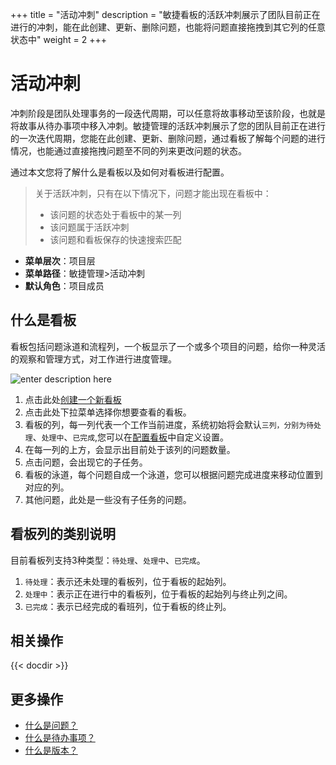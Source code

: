 ﻿+++
title = "活动冲刺"
description = "敏捷看板的活跃冲刺展示了团队目前正在进行的冲刺，能在此创建、更新、删除问题，也能将问题直接拖拽到其它列的任意状态中"
weight = 2
+++

# 活动冲刺
    
冲刺阶段是团队处理事务的一段迭代周期，可以任意将故事移动至该阶段，也就是将故事从待办事项中移入冲刺。敏捷管理的活跃冲刺展示了您的团队目前正在进行的一次迭代周期，您能在此创建、更新、删除问题，通过看板了解每个问题的进行情况，也能通过直接拖拽问题至不同的列来更改问题的状态。

通过本文您将了解什么是看板以及如何对看板进行配置。

<blockquote class="note">
  关于活跃冲刺，只有在以下情况下，问题才能出现在看板中：
  <ul>
  <li>该问题的状态处于看板中的某一列</li>
  <li>该问题属于活跃冲刺</li>
  <li>该问题和看板保存的快速搜索匹配</li>
  </ul>
  </blockquote>

- **菜单层次**：项目层
- **菜单路径**：敏捷管理>活动冲刺
- **默认角色**：项目成员

## 什么是看板

看板包括问题泳道和流程列，一个板显示了一个或多个项目的问题，给你一种灵活的观察和管理方式，对工作进行进度管理。


![enter description here](/docs/user-guide/agile/imge/kanban.png)

1. 点击此处[创建一个新看板](../sprint/create-kanban)
2. 点击此处下拉菜单选择你想要查看的看板。
3. 看板的列，每一列代表一个工作当前进度，系统初始将会默认`三列，分别为待处理`、`处理中`、`已完成`,您可以在[配置看板](../sprint/manage-kanban)中自定义设置。
4. 在每一列的上方，会显示出目前处于该列的问题数量。
5. 点击问题，会出现它的子任务。
6. 看板的泳道，每个问题自成一个泳道，您可以根据问题完成进度来移动位置到对应的列。
7. 其他问题，此处是一些没有子任务的问题。


## 看板列的类别说明

  目前看板列支持3种类型：`待处理`、`处理中`、`已完成`。

1. `待处理`：表示还未处理的看板列，位于看板的起始列。
2. `处理中`：表示正在进行中的看板列，位于看板的起始列与终止列之间。
3. `已完成`：表示已经完成的看班列，位于看板的终止列。

## 相关操作

{{< docdir >}}

## 更多操作
- [什么是问题？](../issue)
- [什么是待办事项？](../backlog)
- [什么是版本？](../release)